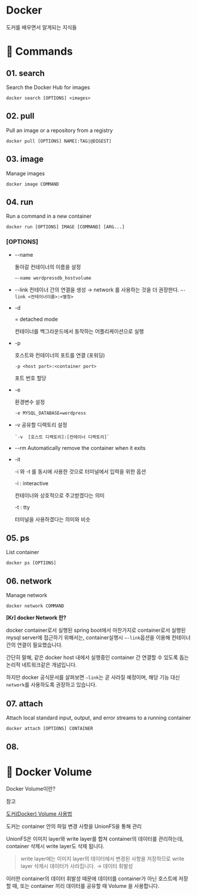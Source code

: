 # Docker

도커를 배우면서 알게되는 지식들

# 🚚 Commands

## 01. search

Search the Docker Hub for images

```docker
docker search [OPTIONS] <images>
```

## 02. pull

Pull an image or a repository from a registry

```docker
docker pull [OPTIONS] NAME[:TAG|@DIGEST]
```

## 03. image

Manage images

```docker
docker image COMMAND
```

## 04. run

Run a command in a new container

```docker
docker run [OPTIONS] IMAGE [COMMAND] [ARG...]
```

### [OPTIONS]

- --name

  돌아갈 컨테이너의 이름을 설정

  `—-name wordpressdb_hostvolume`

- --link
  컨테이너 간의 연결을 생성
  → network 를 사용하는 것을 더 권장한다.
  `—-link <컨테이너이름>:<별칭>`
- -d

  = detached mode

  컨테이너를 백그라운드에서 동작하는 어플리케이션으로 실행

- -p

  호스트와 컨테이너의 포트를 연결 (포워딩)

  `-p <host port>:<container port>`

  포트 번호 할당

- -e

  환경변수 설정

  `-e MYSQL_DATABASE=wordpress`

- -v
  공유할 디렉토리 설정

      `-v  [호스트 디렉토리]:[컨테이너 디렉토리]`

- --rm
  Automatically remove the container when it exits
- -it

  -i 와 -t 를 동시에 사용한 것으로 터미널에서 입력을 위한 옵션

  -i : interactive

  컨테이너와 상호적으로 주고받겠다는 의미

  -t : tty

  터미널을 사용하겠다는 의미와 비슷

## 05. ps

List container

```docker
docker ps [OPTIONS]
```

## 06. network

Manage network

```docker
docker network COMMAND
```

**[Kr] docker Network 란?**

docker container로서 실행된 spring boot에서 마찬가지로 container로서 실행된 mysql server에 접근하기 위해서는, container실행시 `—-link`옵션을 이용해 컨테이너간의 연결이 필요했습니다.

간단히 말해, 같은 docker host 내에서 실행중인 container 간 연결할 수 있도록 돕는 논리적 네트워크같은 개념입니다.

하지만 docker 공식문서를 살펴보면 `—link`는 곧 사라질 예정이며, 해당 기능 대신 `network`를 사용하도록 권장하고 있습니다.

## 07. attach

Attach local standard input, output, and error streams to a running container

```docker
docker attach [OPTIONS] CONTAINER
```

## 08.

# 🚢 Docker Volume

Docker Volume이란?

참고

[도커(Docker) Volume 사용법](https://0902.tistory.com/6)

도커는 container 안의 파일 변경 사항을 UnionFS을 통해 관리

UnionFS은 이미지 layer와 write layer를 합쳐 container의 데이터를 관리하는데, container 삭제시 write layer도 삭제 됩니다.

> write layer에는 이미지 layer의 데이터에서 변경된 사항을 저장하므로 write layer 삭제시 데이터가 사라집니다. → 데이터 휘발성

이러한 container의 데이터 휘발성 때문에 데이터를 container가 아닌 호스트에 저장할 때, 또는 container 끼리 데이터를 공유할 때 Volume 을 사용합니다.
